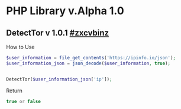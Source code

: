 # PHP Library v.Alpha 1.0
## DetectTor v 1.0.1 [#zxcvbinz]("https://www.github.com/zxcvbinz)
How to Use


```php
$user_information = file_get_contents('https://ipinfo.io/json');
$user_information_json = json_decode($user_information, true);


DetectTor($user_information_json['ip']);
```
Return 
```php
true or false
```
